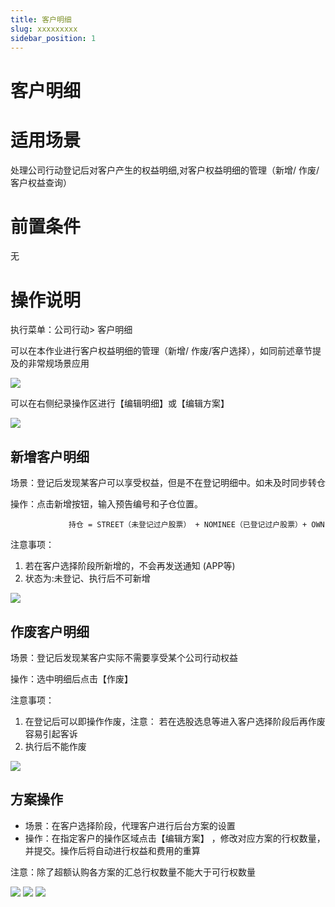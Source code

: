 ```yaml
---
title: 客户明细
slug: xxxxxxxxx
sidebar_position: 1
---
```



# 客户明细

# 适用场景

处理公司行动登记后对客户产生的权益明细,对客户权益明细的管理（新增/ 作废/客户权益查询）

# 前置条件

无

# 操作说明

执行菜单：公司行动&gt; 客户明细 

可以在本作业进行客户权益明细的管理（新增/ 作废/客户选择），如同前述章节提及的非常规场景应用

<img src="/assets/JfptbIIF6obJtNxAu4Zc3a1tnog.png"/>

可以在右侧纪录操作区进行【编辑明细】或【编辑方案】

<img src="/assets/JkP4b8LXooETj2xyvAic4RZGnOg.png"/>

 

## **新增客户明细**

场景：登记后发现某客户可以享受权益，但是不在登记明细中。如未及时同步转仓 

操作：点击新增按钮，输入预告编号和子仓位置。

                 持仓 = STREET（未登记过户股票） + NOMINEE（已登记过户股票）+ OWN 

 注意事项： 

1. 若在客户选择阶段所新增的，不会再发送通知 (APP等)
2. 状态为:未登记、执行后不可新增 

<img src="/assets/NZEJbMYBFoUURsx97tTc3reknAg.png"/>

## **作废客户明细**

场景：登记后发现某客户实际不需要享受某个公司行动权益 

操作：选中明细后点击【作废】 

注意事项： 

1. 在登记后可以即操作作废，注意： 若在选股选息等进入客户选择阶段后再作废容易引起客诉 
2. 执行后不能作废

<img src="/assets/QpaYbKAdwoO5WqxUeMscWGW6n2f.png"/>

## **方案操作**

- 场景：在客户选择阶段，代理客户进行后台方案的设置 
- 操作：在指定客户的操作区域点击【编辑方案】 ，修改对应方案的行权数量，并提交。操作后将自动进行权益和费用的重算 

注意：除了超额认购各方案的汇总行权数量不能大于可行权数量

<img src="/assets/UVfybwm58oUjSBxbSP5czVevnde.png"/>

<img src="/assets/VumKb5QPkocAJuxndHjcDuVbnZc.png"/>

<img src="/assets/RumebXp9Eog1x5xJWrvcgelnnuc.png"/>

